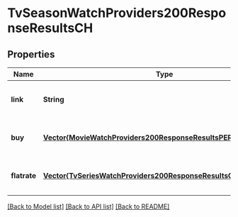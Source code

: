 # TvSeasonWatchProviders200ResponseResultsCH


## Properties
Name | Type | Description | Notes
------------ | ------------- | ------------- | -------------
**link** | **String** |  | [optional] [default to nothing]
**buy** | [**Vector{MovieWatchProviders200ResponseResultsPERentInner}**](MovieWatchProviders200ResponseResultsPERentInner.md) |  | [optional] [default to nothing]
**flatrate** | [**Vector{TvSeriesWatchProviders200ResponseResultsCHFlatrateInner}**](TvSeriesWatchProviders200ResponseResultsCHFlatrateInner.md) |  | [optional] [default to nothing]


[[Back to Model list]](../README.md#models) [[Back to API list]](../README.md#api-endpoints) [[Back to README]](../README.md)


